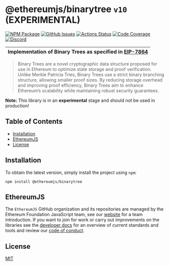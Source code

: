 # @ethereumjs/binarytree `v10` (EXPERIMENTAL)

[![NPM Package][binarytree-npm-badge]][binarytree-npm-link]
[![GitHub Issues][binarytree-issues-badge]][binarytree-issues-link]
[![Actions Status][binarytree-actions-badge]][binarytree-actions-link]
[![Code Coverage][binarytree-coverage-badge]][binarytree-coverage-link]
[![Discord][discord-badge]][discord-link]

| Implementation of Binary Trees as specified in [EIP-7864](https://eips.ethereum.org/EIPS/eip-7864) |
| --------------------------------------------------------------------------------------------------------------------------------------------------- |

> Binary Trees are a novel cryptographic data structure proposed for use in Ethereum to optimize state storage and proof verification. Unlike Merkle Patricia Tries, Binary Trees use a strict binary branching structure, allowing smaller proof sizes. By reducing storage overhead and improving proof efficiency, Binary Trees aim to enhance Ethereum’s scalability while maintaining robust security guarantees.

**Note:** This library is in an **experimental** stage and should not be used in production!

## Table of Contents

- [Installation](#installation)
- [EthereumJS](#ethereumjs)
- [License](#license)

## Installation

To obtain the latest version, simply install the project using `npm`:

```shell
npm install @ethereumjs/binarytree
```
## EthereumJS

The `EthereumJS` GitHub organization and its repositories are managed by the Ethereum Foundation JavaScript team, see our [website](https://ethereumjs.github.io/) for a team introduction. If you want to join for work or carry out improvements on the libraries see the [developer docs](../../DEVELOPER.md) for an overview of current standards and tools and review our [code of conduct](../../CODE_OF_CONDUCT.md).

## License

[MIT](https://opensource.org/licenses/MIT)

[discord-badge]: https://img.shields.io/static/v1?logo=discord&label=discord&message=Join&color=blue
[discord-link]: https://discord.gg/TNwARpR
[binarytree-npm-badge]: https://img.shields.io/npm/v/@ethereumjs/binarytree.svg
[binarytree-npm-link]: https://www.npmjs.com/package/@ethereumjs/binarytree
[binarytree-issues-badge]: https://img.shields.io/github/issues/ethereumjs/ethereumjs-monorepo/package:%20binarytree?label=issues
[binarytree-issues-link]: https://github.com/ethereumjs/ethereumjs-monorepo/issues?q=is%3Aopen+is%3Aissue+label%3A"package%3A+binarytree"
[binarytree-actions-badge]: https://github.com/ethereumjs/ethereumjs-monorepo/workflows/binarytree/badge.svg
[binarytree-actions-link]: https://github.com/ethereumjs/ethereumjs-monorepo/actions?query=workflow%3A%22binarytree%22
[binarytree-coverage-badge]: https://codecov.io/gh/ethereumjs/ethereumjs-monorepo/branch/master/graph/badge.svg?flag=binarytree
[binarytree-coverage-link]: https://codecov.io/gh/ethereumjs/ethereumjs-monorepo/tree/master/packages/binarytree
